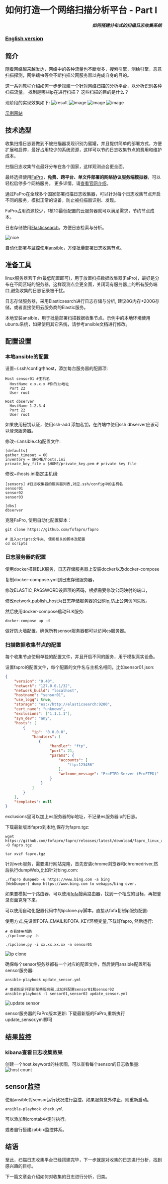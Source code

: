 
# 如何打造一个网络扫描分析平台 - Part I
<h5 align="right">如何搭建分布式的扫描日志收集系统</h5>

### [English version](howto_1.md)

## 简介

随着网络越来越发达，网络中的各种流量也不断增多，搜索引擎，测绘引擎，恶意扫描探测，网络蠕虫等会不断扫描公网服务器以完成自身的目的。

这一系列教程介绍如何一步步搭建一个针对网络扫描的分析平台，以分析识别各种扫描流量。
找到是哪些ip在进行扫描？ 这些扫描的目的是什么？
    
现阶段的实现效果如下:
![result](./result.jpg)
![image](./first_page.jpg)
![image](./search_3389.jpg)
![image](./ip_detail.jpg)

[示例网站](https://faweb.fofa.so/)

## 技术选型

收集扫描日志要做到不被扫描器发现识别为蜜罐，并且提供简单的部署方式，方便扩展和启停，最好占用较少的系统资源，这样可以节约日志收集节点的费用和维护成本。

扫描日志收集节点最好分布在各个国家，这样观测点会更全面。

最终选择使用[FaPro](https://github.com/fofapro/fapro/)，**免费、跨平台、单文件部署的网络协议服务端模拟器**，可以轻松启停多个网络服务。 更多详情，请[查看官网介绍](https://github.com/fofapro/fapro/blob/master/README-CN.md)。

通过FaPro在全球多个国家部署扫描日志收集器，可以针对每个日志收集节点开启不同的服务，模拟正常的设备，防止被扫描器识别、发现。

FaPro占用资源较少，1核1G最低配置的云服务器就可以满足需求，节约节点成本。

日志存储使用[Elasticsearch](https://www.elastic.co/guide/index.html)，方便日志检索与分析。

![nice](./nice.jpg)

自动化部署与监控使用[ansible](https://docs.ansible.com/)，方便批量部署日志收集节点。

## 准备工具

linux服务器若干台(最低配置即可)，用于放置扫描数据收集器(FaPro)，最好是分布在不同区域的服务器，这样观测点会更全面，关闭现有服务器上的所有服务端口,避免收集的日志记录被干扰。

日志存储服务器，采用Elasticsearch进行日志存储与分析, 建议8G内存+200G存储，或者直接使用云服务商的Elastic服务。

本地安装ansible，用于批量部署扫描数据收集节点。示例中的本地环境使用ubuntu系统，如果使用其它系统，请参考ansible文档进行修改。

## 配置设置

### 本地ansible的配置

设置~/.ssh/config中host，添加每台服务器的配置项:

```shell
Host sensor01 #主机名
  HostName x.x.x.x #你的ip地址
  Port 22
  User root

Host dbserver
  HostName 1.2.3.4
  Port 22
  User root
```

如果使用秘钥认证，使用ssh-add 添加私钥，在终端中使用ssh dbserver应该可以登录服务器。

修改\~/.ansible.cfg配置文件:

```shell
[defaults]
gather_timeout = 60
inventory = $HOME/hosts.ini
private_key_file = $HOME/private_key.pem # private key file
```

修改\~/hosts.ini指定主机组:

```shell
[sensors] #日志收集器的服务器列表,对应.ssh/config中的主机名
sensor01
sensor02
sensor03

[dbs]
dbserver
```

克隆FaPro, 使用自动化配置脚本：

```shell
git clone https://github.com/fofapro/fapro

# 进入scripts文件夹, 使用相关的脚本及配置
cd scripts
```

### 日志服务器的配置

使用docker搭建ELK服务，日志存储服务器上安装docker以及docker-compose

复制docker-compose.yml到日志存储服务器，

修改ELASTIC_PASSWORD设置项的密码，根据需要修改公网映射的端口，

修改network.publish_host为日志存储服务器的公网ip,防止公网访问失败。

然后使用docker-compose启动ELK服务:

```shell
docker-compose up -d
```

做好防火墙配置，确保所有sensor服务器都可以访问es服务器。

### 扫描数据收集节点的配置

每个收集节点使用单独的配置文件，并且开启不同的服务，用于模拟真实设备。

设置fapro的配置文件，每个配置的文件名与主机名相同，比如sensor01.json:

```json
{
    "version": "0.40",
    "network": "127.0.0.1/32",
    "network_build": "localhost",
    "hostname": "sensor01",
    "use_logq": true,
    "storage": "es://http://elasticsearch:9200",
    "cert_name": "unknown",
    "exclusions": ["1.1.1.1"],
    "syn_dev": "any",
    "hosts": [
        {
            "ip": "0.0.0.0",
            "handlers": [
               {
                    "handler": "ftp",
                    "port": 21,
                    "params": {
                        "accounts": [
                            "ftp:123456"
                        ],
                        "welcome_message": "ProFTPD Server (ProFTPD)"
                    }
                }
            ]
        }
    ],
    "templates": null
}
```

exclusions里可以加上es服务器的ip地址，不记录es服务器ip的日志。

下载最新版本fapro到本地,保存为fapro.tgz:

```shell
wget https://github.com/fofapro/fapro/releases/latest/download/fapro_linux_x86_64.tar.gz -O fapro.tgz

tar xvzf fapro.tgz
```

针对web服务，需要进行网站克隆，首先安装chrome浏览器和chromedriver,然后执行dumpWeb,比如针对bing.com:

```shell
./fapro dumpWeb -u https://www.bing.com -a bing
[WebDumper] dump https://www.bing.com to webapps/bing over.
```

如果要模拟一个路由器，可以使用[fofa](https://fofa.so/)搜索路由器，找到一个相应的目标，再把登录页面克隆下来。

可以使用自动化配置代码中的ipclone.py脚本，直接从fofa复制ip服务配置:

使用方式,先设置FOFA\_EMAIL和FOFA\_KEY环境变量,下载好fapro, 然后运行:

```shell
# 查看使用帮助
./ipclone.py -h

./ipclone.py -i xx.xx.xx.xx -n sensor01
```

![ip clone](./ipclone.jpg)

确保每个sensor服务器都有一个对应的配置文件，然后使用ansible配置所有sensor服务器:

```shell
ansible-playbook update_sensor.yml

# 或者指定只更新某些服务器,比如只配置sensor01和sensor02
ansible-playbook -l sensor01,sensor02 update_sensor.yml
```

![update sensor](./update_sensor.jpg)

sensor服务器的FaPro版本更新:
下载最新版的FaPro,重新执行update\_sensor.yml即可

## 结果监控

### kibana查看日志收集效果

创建一个host.keyword的柱状图，可以查看每个sensor的日志收集量:
![host count](./host_count.jpg)

## sensor监控

使用ansible对sensor运行状况进行监控，如果服务意外停止，则重新启动。

```shell
ansible-playbook check.yml
```

可以添加到crontab中定时执行。

或者自行搭建zabbix监控体系。

## 结语

至此，扫描日志收集平台已经搭建完毕，下一步就是对收集的日志进行分析，找到感兴趣的目标。

下一篇文章会介绍如何对收集的日志进行分析，归类。
